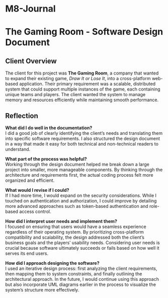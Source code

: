 # M8-Journal
# The Gaming Room - Software Design Document

## Client Overview
The client for this project was **The Gaming Room**, a company that wanted to expand their existing game, *Draw It or Lose It*, into a cross-platform web-based application. Their primary requirement was a scalable, distributed system that could support multiple instances of the game, each containing unique teams and players. The client wanted the system to manage memory and resources efficiently while maintaining smooth performance.

## Reflection

**What did I do well in the documentation?**  
I did a good job of clearly identifying the client’s needs and translating them into specific software requirements. I also structured the design document in a way that made it easy for both technical and non-technical readers to understand.

**What part of the process was helpful?**  
Working through the design document helped me break down a large project into smaller, more manageable components. By thinking through the architecture and requirements first, the actual coding process felt more organized and efficient.

**What would I revise if I could?**  
If I had more time, I would expand on the security considerations. While I touched on authentication and authorization, I could improve by detailing more advanced approaches such as token-based authentication and role-based access control.

**How did I interpret user needs and implement them?**  
I focused on ensuring that users would have a seamless experience regardless of their operating system. By prioritizing cross-platform compatibility and scalability, the design addressed both the client’s business goals and the players’ usability needs. Considering user needs is crucial because software ultimately succeeds or fails based on how well it serves its end users.

**How did I approach designing the software?**  
I used an iterative design process: first analyzing the client requirements, then mapping them to system constraints, and finally outlining the architectural approach. In the future, I would continue using this approach but also incorporate UML diagrams earlier in the process to visualize the system’s structure more effectively.
